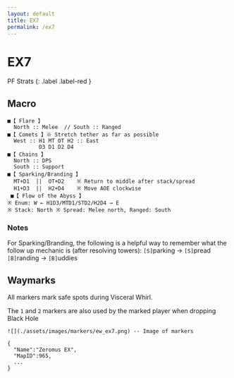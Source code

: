 ```yaml
---
layout: default
title: EX7
permalink: /ex7
---
```


# EX7
PF Strats 
{: .label .label-red }

## Macro
```
■【 Flare 】
  North :: Melee  // South :: Ranged
■【 Comets 】※ Stretch tether as far as possible
  West :: H1 MT OT H2 :: East
          D3 D1 D2 D4
■【 Chains 】
  North :: DPS
  South :: Support
■【 Sparking/Branding 】
  MT+D1  ||  OT+D2    ※ Return to middle after stack/spread
  H1+D3  ||  H2+D4    ※ Move AOE clockwise
 ■【 Flow of the Abyss 】      
※ Enum: W ← H1D3/MTD1/STD2/H2D4 → E
※ Stack: North ※ Spread: Melee north, Ranged: South
```

### Notes
For Sparking/Branding, the following is a helpful way to remember what the follow up mechanic is (after resolving towers):
`[S]`parking -> `[S]`pread\
`[B]`randing -> `[B]`uddies

## Waymarks
All markers mark safe spots during Visceral Whirl.

The `1` and `2` markers are also used by the marked player when dropping Black Hole

`![](./assets/images/markers/ew_ex7.png) -- Image of markers`

```
{
  "Name":"Zeromus EX",
  "MapID":965,
  ...
}
```